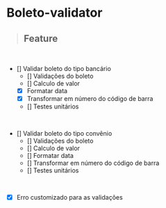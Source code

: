 # **Boleto-validator**

> ## Feature
<br />

- [] Validar boleto do tipo bancário
  - [] Validações do boleto  
  - [] Calculo de valor
  - [X] Formatar data
  - [X] Transformar em número do código de barra
  - [] Testes unitários

<br />

- []  Validar boleto do tipo convênio
  - [] Validações do boleto
  - [] Calculo de valor
  - [] Formatar data
  - [] Transformar em número do código de barra
  - [] Testes unitários

<br />

- [X] Erro customizado para as validações


